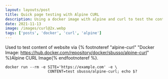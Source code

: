 ```yaml
---
layout: layouts/post
title: Quick page testing with Alpine CURL
description: Using a docker image with alpine and curl to test the content of a web page
date: 2021-11-13
image: /images/curl@2x.webp
tags: ['posts', 'docker', 'curl', 'alpine']
---
```

Used to test content of website via {% footnoteref "alpine-curl" "Docker Image: <a href='https://hub.docker.com/repository/docker/sbusso/alpine-curl'>https://hub.docker.com/repository/docker/sbusso/alpine-curl</a>" %}Alpine CURL Image{% endfootnoteref %}.

```shell
docker run --rm -e SITE='https://example.com' -e \
                   CONTENT=test sbusso/alpine-curl; echo $?
```